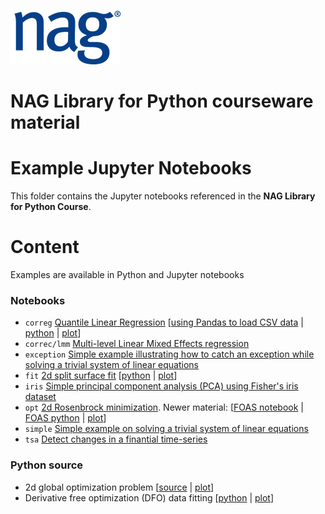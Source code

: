 ![NAG logo](../NAG_logo.png) 

# NAG Library for Python courseware material

# Example Jupyter Notebooks

This folder contains the Jupyter notebooks referenced
in the **NAG Library for Python Course**.

# Content

Examples are available in Python and Jupyter notebooks
 
### Notebooks
 
  * `correg` [Quantile Linear Regression](correg/quantile_linreg_easy.ipynb) [[using Pandas to load CSV data](correg/quantile_linreg_pandas.ipynb) | [python](python/quantile_linreg_ex.py) | [plot](python/quantile_linreg_ex.pdf)]
  * `correc/lmm` [Multi-level Linear Mixed Effects regression](correg/lmm_notebook.ipynb)
  * `exception` [Simple example illustrating how to catch an exception while solving a trivial system of linear equations](simple/SimpleException.ipynb)
  * `fit` [2d split surface fit](fit/dim2_spline_ts_sctr.ipynb) [[python](python/dim2_spline_ts_sctr_ex.py) | [plot](python/dim2_spline_ts_sctr_ex.pdf)]
  * `iris` [Simple principal component analysis (PCA) using Fisher's iris dataset](mv/iris.ipynb)
  * `opt` [2d Rosenbrock minimization](opt/bounds_quasi_func_easy.ipynb). Newer material: [[FOAS notebook](https://github.com/numericalalgorithmsgroup/NAGPythonExamples/blob/master/local_optimization/FOAS/rosenbrock2d.ipynb) | [FOAS python](python/handle_solve_bounds_foas_ex.py) | [plot](python/handle_solve_bounds_foas_ex.pdf)]
  * `simple` [Simple example on solving a trivial system of linear equations](simple/Simple.ipynb)
  * `tsa` [Detect changes in a finantial time-series](tsa/cp_pelt_new.ipynb)

### Python source

  * 2d global optimization problem [[source](python/bnd_mcs_solve_ex.py) | [plot](python/bnd_mcs_solve_ex.pdf)]
  * Derivative free optimization (DFO) data fitting [[python](python/handle_solve_dfls_ex.py) | [plot](python/handle_solve_dfls_ex.pdf)]

